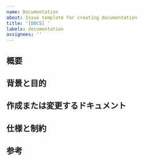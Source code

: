 ```yaml
---
name: Documentation
about: Issue template for creating documentation
title: '[DOCS] '
labels: documentation
assignees: ''
---
```


## 概要

## 背景と目的

## 作成または変更するドキュメント

## 仕様と制約

## 参考
